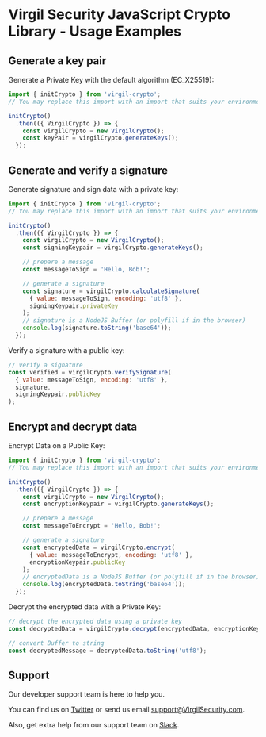 # Virgil Security JavaScript Crypto Library - Usage Examples

## Generate a key pair
Generate a Private Key with the default algorithm (EC_X25519):
```js
import { initCrypto } from 'virgil-crypto';
// You may replace this import with an import that suits your environment

initCrypto()
  .then(({ VirgilCrypto }) => {
    const virgilCrypto = new VirgilCrypto();
    const keyPair = virgilCrypto.generateKeys();
  });
```

## Generate and verify a signature
Generate signature and sign data with a private key:
```js
import { initCrypto } from 'virgil-crypto';
// You may replace this import with an import that suits your environment

initCrypto()
  .then(({ VirgilCrypto }) => {
    const virgilCrypto = new VirgilCrypto();
    const signingKeypair = virgilCrypto.generateKeys();

    // prepare a message
    const messageToSign = 'Hello, Bob!';

    // generate a signature
    const signature = virgilCrypto.calculateSignature(
      { value: messageToSign, encoding: 'utf8' },
      signingKeypair.privateKey
    );
    // signature is a NodeJS Buffer (or polyfill if in the browser)
    console.log(signature.toString('base64'));
  });
```

Verify a signature with a public key:
```js
// verify a signature
const verified = virgilCrypto.verifySignature(
  { value: messageToSign, encoding: 'utf8' },
  signature,
  signingKeypair.publicKey
);
```

## Encrypt and decrypt data
Encrypt Data on a Public Key:
```js
import { initCrypto } from 'virgil-crypto';
// You may replace this import with an import that suits your environment

initCrypto()
  .then(({ VirgilCrypto }) => {
    const virgilCrypto = new VirgilCrypto();
    const encryptionKeypair = virgilCrypto.generateKeys();

    // prepare a message
    const messageToEncrypt = 'Hello, Bob!';

    // generate a signature
    const encryptedData = virgilCrypto.encrypt(
      { value: messageToEncrypt, encoding: 'utf8' },
      encryptionKeypair.publicKey
    );
    // encryptedData is a NodeJS Buffer (or polyfill if in the browser)
    console.log(encryptedData.toString('base64'));
  });
```

Decrypt the encrypted data with a Private Key:
```js
// decrypt the encrypted data using a private key
const decryptedData = virgilCrypto.decrypt(encryptedData, encryptionKeypair.privateKey);

// convert Buffer to string
const decryptedMessage = decryptedData.toString('utf8');
```

## Support
Our developer support team is here to help you.

You can find us on [Twitter](https://twitter.com/VirgilSecurity) or send us email support@VirgilSecurity.com.

Also, get extra help from our support team on [Slack](https://virgilsecurity.com/join-community).
